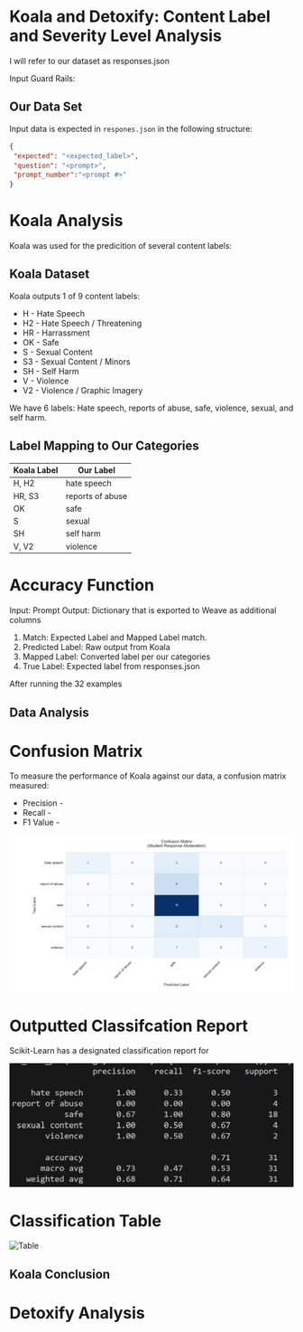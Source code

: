 # Koala and Detoxify: Content Label and Severity Level Analysis

I will refer to our dataset as responses.json

Input Guard Rails:

## Our Data Set

Input data is expected in `respones.json` in the following structure:

```json
{
 "expected": "<expected_label>",
 "question": "<prompt>",
 "prompt_number":"<prompt #>"
}
```




# Koala Analysis
Koala was used for the predicition of several content labels:
## Koala Dataset

Koala outputs 1 of 9 content labels: 

* H - Hate Speech
* H2 - Hate Speech / Threatening
* HR - Harrassment
* OK - Safe
* S - Sexual Content
* S3 - Sexual Content / Minors
* SH - Self Harm
* V - Violence
* V2 - Violence / Graphic Imagery

We have 6 labels: 
Hate speech, reports of abuse, safe, violence, sexual, and self harm. 

## Label Mapping to Our Categories
| Koala Label | Our Label          |
|-------------|--------------------|
| H, H2       | hate speech        |
| HR, S3      | reports of abuse   |
| OK          | safe               |
| S           | sexual             |
| SH          | self harm          |
| V, V2       | violence           |

# Accuracy Function

Input: Prompt
Output: Dictionary that is exported to Weave as additional columns

1. Match: Expected Label and Mapped Label match. 
2. Predicted Label: Raw output from Koala 
3. Mapped Label: Converted label per our categories
4. True Label: Expected label from responses.json

After running the 32 examples





## Data Analysis
# Confusion Matrix
To measure the performance of Koala against our data, a confusion matrix measured:

* Precision - 
* Recall - 
* F1 Value -
   

![Generated Confusion Matrix](./images/confusion_matrix.png) 
# Outputted Classifcation Report
Scikit-Learn has a designated classification report for 

![Classification Report](./images/report.png)

# Classification Table 
 
![Table](./images.table.png)


## Koala Conclusion


# Detoxify Analysis 

